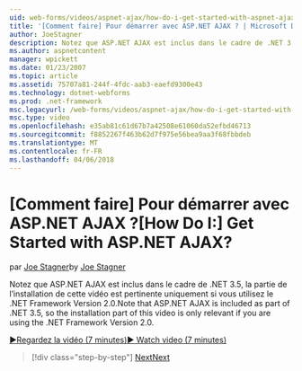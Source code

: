 ```yaml
---
uid: web-forms/videos/aspnet-ajax/how-do-i-get-started-with-aspnet-ajax
title: '[Comment faire] Pour démarrer avec ASP.NET AJAX ? | Microsoft Docs'
author: JoeStagner
description: Notez que ASP.NET AJAX est inclus dans le cadre de .NET 3.5, la partie de l’installation de cette vidéo est pertinente uniquement si vous utilisez .NET Framework Version 2...
ms.author: aspnetcontent
manager: wpickett
ms.date: 01/23/2007
ms.topic: article
ms.assetid: 75707a81-244f-4fdc-aab3-eaefd9300e43
ms.technology: dotnet-webforms
ms.prod: .net-framework
msc.legacyurl: /web-forms/videos/aspnet-ajax/how-do-i-get-started-with-aspnet-ajax
msc.type: video
ms.openlocfilehash: e35ab81c61d67b7a42508e61060da52efbd46713
ms.sourcegitcommit: f8852267f463b62d7f975e56bea9aa3f68fbbdeb
ms.translationtype: MT
ms.contentlocale: fr-FR
ms.lasthandoff: 04/06/2018
---
```

<a name="how-do-i-get-started-with-aspnet-ajax"></a><span data-ttu-id="4ac7f-104">[Comment faire] Pour démarrer avec ASP.NET AJAX ?</span><span class="sxs-lookup"><span data-stu-id="4ac7f-104">[How Do I:] Get Started with ASP.NET AJAX?</span></span>
====================
<span data-ttu-id="4ac7f-105">par [Joe Stagner](https://github.com/JoeStagner)</span><span class="sxs-lookup"><span data-stu-id="4ac7f-105">by [Joe Stagner](https://github.com/JoeStagner)</span></span>

<span data-ttu-id="4ac7f-106">Notez que ASP.NET AJAX est inclus dans le cadre de .NET 3.5, la partie de l’installation de cette vidéo est pertinente uniquement si vous utilisez le .NET Framework Version 2.0.</span><span class="sxs-lookup"><span data-stu-id="4ac7f-106">Note that ASP.NET AJAX is included as part of .NET 3.5, so the installation part of this video is only relevant if you are using the .NET Framework Version 2.0.</span></span>

[<span data-ttu-id="4ac7f-107">&#9654;Regardez la vidéo (7 minutes)</span><span class="sxs-lookup"><span data-stu-id="4ac7f-107">&#9654; Watch video (7 minutes)</span></span>](https://channel9.msdn.com/Blogs/ASP-NET-Site-Videos/how-do-i-get-started-with-aspnet-ajax)

> [!div class="step-by-step"]
> [<span data-ttu-id="4ac7f-108">Next</span><span class="sxs-lookup"><span data-stu-id="4ac7f-108">Next</span></span>](how-do-i-implement-dynamic-partial-page-updates-with-aspnet-ajax.md)
